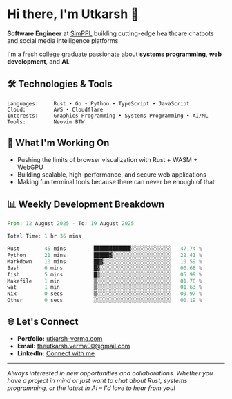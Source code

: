 # Hi there, I'm Utkarsh 👋

**Software Engineer** at [SimPPL](https://simppl.org) building cutting-edge healthcare chatbots and social media intelligence platforms.

I'm a fresh college graduate passionate about **systems programming**, **web development**, and **AI**.

## 🛠️ Technologies & Tools

```
Languages:     Rust • Go • Python • TypeScript • JavaScript
Cloud:         AWS • Cloudflare
Interests:     Graphics Programming • Systems Programming • AI/ML
Tools:         Neovim BTW
```

## 🚀 What I'm Working On

- Pushing the limits of browser visualization with Rust + WASM + WebGPU
- Building scalable, high-performance, and secure web applications
- Making fun terminal tools because there can never be enough of that

## 📊 Weekly Development Breakdown

<!--START_SECTION:waka-->

```rust
From: 12 August 2025 - To: 19 August 2025

Total Time: 1 hr 36 mins

Rust        45 mins         ████████████░░░░░░░░░░░░░   47.74 %
Python      21 mins         █████▓░░░░░░░░░░░░░░░░░░░   22.41 %
Markdown    10 mins         ██▓░░░░░░░░░░░░░░░░░░░░░░   10.59 %
Bash        6 mins          █▓░░░░░░░░░░░░░░░░░░░░░░░   06.68 %
fish        5 mins          █▒░░░░░░░░░░░░░░░░░░░░░░░   05.99 %
Makefile    1 min           ▒░░░░░░░░░░░░░░░░░░░░░░░░   01.78 %
wat         1 min           ▒░░░░░░░░░░░░░░░░░░░░░░░░   01.63 %
Nix         0 secs          ▒░░░░░░░░░░░░░░░░░░░░░░░░   00.97 %
Other       0 secs          ░░░░░░░░░░░░░░░░░░░░░░░░░   00.19 %
```

<!--END_SECTION:waka-->

## 🌐 Let's Connect

- **Portfolio:** [utkarsh-verma.com](https://utkarsh-verma.com)
- **Email:** theutkarsh.verma00@gmail.com
- **LinkedIn:** [Connect with me](https://linkedin.com/in/utkarsh-verm4)

---

*Always interested in new opportunities and collaborations. Whether you have a project in mind or just want to chat about Rust, systems programming, or the latest in AI – I'd love to hear from you!*
